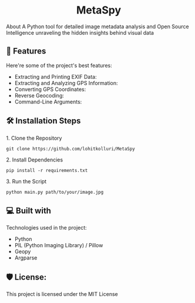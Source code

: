 <h1 align="center" id="title">MetaSpy</h1>

<p id="description">About A Python tool for detailed image metadata analysis and Open Source Intelligence unraveling the hidden insights behind visual data</p>

  
  
<h2>🧐 Features</h2>

Here're some of the project's best features:

*   Extracting and Printing EXIF Data:
*   Extracting and Analyzing GPS Information:
*   Converting GPS Coordinates:
*   Reverse Geocoding:
*   Command-Line Arguments:

<h2>🛠️ Installation Steps</h2>

<p>1. Clone the Repository</p>

```
git clone https://github.com/lohitkolluri/MetaSpy
```

<p>2. Install Dependencies</p>

```
pip install -r requirements.txt
```

<p>3. Run the Script</p>

```
python main.py path/to/your/image.jpg
```

  
  
<h2>💻 Built with</h2>

Technologies used in the project:

*   Python
*   PIL (Python Imaging Library) / Pillow
*   Geopy
*   Argparse

<h2>🛡️ License:</h2>

This project is licensed under the MIT License